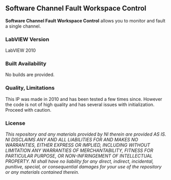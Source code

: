 ## Software Channel Fault Workspace Control ##

**Software Channel Fault Workspace Control** allows you to monitor and fault a single channel.

### LabVIEW Version ###

LabVIEW 2010

### Built Availability ###

No builds are provided.

### Quality, Limitations ###

This IP was made in 2010 and has been tested a few times since. However the code is not of high quality and has several issues with initialization. Proceed with caution. 

### License ###

*This repository and any materials provided by NI therein are provided AS IS. NI DISCLAIMS ANY AND ALL LIABILITIES FOR AND MAKES NO WARRANTIES, EITHER EXPRESS OR IMPLIED, INCLUDING WITHOUT LIMITATION ANY WARRANTIES OF MERCHANTABILITY, FITNESS FOR  PARTICULAR PURPOSE, OR NON-INFRINGEMENT OF INTELLECTUAL PROPERTY. NI shall have no liability for any direct, indirect, incidental, punitive, special, or consequential damages for your use of the repository or any materials contained therein.*
